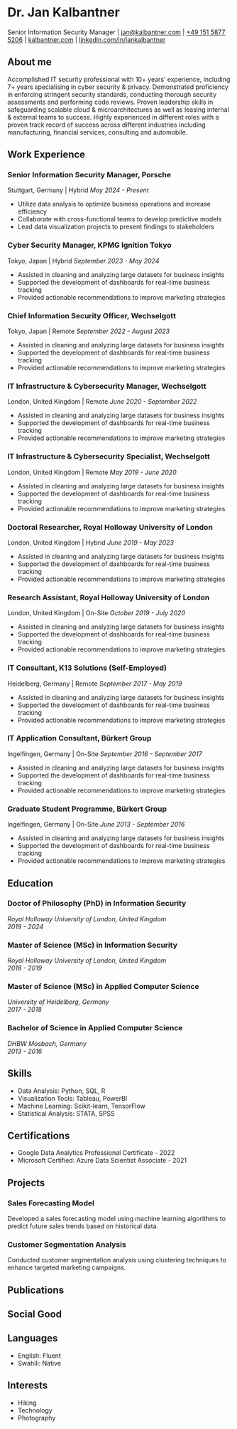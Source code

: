 # Dr. Jan Kalbantner
Senior Information Security Manager
| [jan@kalbantner.com](mailto:jan@kalbantner.com)
| [+49 151 5877 5206](tel:+4915158775206)
| [kalbantner.com](https://www.kalbantner.com)
| [linkedin.com/in/jankalbantner](https://www.linkedin.com/in/jankalbantner/)

## About me
Accomplished IT security professional with 10+ years’ experience, including 7+ years specialising in cyber security & privacy. Demonstrated proficiency in enforcing stringent security standards, conducting thorough security assessments and  performing code reviews. Proven leadership skills in safeguarding scalable cloud & microarchitectures as well as leasing internal & external teams to success. Highly experienced in different roles with a proven track record of success across different industries including manufacturing, financial services, consulting and automobile.

## Work Experience

### Senior Information Security Manager, Porsche
Stuttgart, Germany | Hybrid
*May 2024 - Present*

- Utilize data analysis to optimize business operations and increase efficiency
- Collaborate with cross-functional teams to develop predictive models
- Lead data visualization projects to present findings to stakeholders




### Cyber Security Manager, KPMG Ignition Tokyo
Tokyo, Japan | Hybrid
*September 2023 - May 2024*

- Assisted in cleaning and analyzing large datasets for business insights
- Supported the development of dashboards for real-time business tracking
- Provided actionable recommendations to improve marketing strategies



### Chief Information Security Officer, Wechselgott
Tokyo, Japan | Remote
*September 2022 - August 2023*

- Assisted in cleaning and analyzing large datasets for business insights
- Supported the development of dashboards for real-time business tracking
- Provided actionable recommendations to improve marketing strategies

### IT Infrastructure & Cybersecurity Manager, Wechselgott
London, United Kingdom | Remote
*June 2020 - September 2022*

- Assisted in cleaning and analyzing large datasets for business insights
- Supported the development of dashboards for real-time business tracking
- Provided actionable recommendations to improve marketing strategies

### IT Infrastructure & Cybersecurity Specialist, Wechselgott
London, United Kingdom | Remote
*May 2019 - June 2020*

- Assisted in cleaning and analyzing large datasets for business insights
- Supported the development of dashboards for real-time business tracking
- Provided actionable recommendations to improve marketing strategies



### Doctoral Researcher, Royal Holloway University of London
London, United Kingdom | Hybrid
*June 2019 - May 2023*

- Assisted in cleaning and analyzing large datasets for business insights
- Supported the development of dashboards for real-time business tracking
- Provided actionable recommendations to improve marketing strategies


### Research Assistant, Royal Holloway University of London
London, United Kingdom | On-Site
*October 2019 - July 2020*

- Assisted in cleaning and analyzing large datasets for business insights
- Supported the development of dashboards for real-time business tracking
- Provided actionable recommendations to improve marketing strategies



### IT Consultant, K13 Solutions (Self-Employed)
Heidelberg, Germany | Remote
*September 2017 - May 2019*

- Assisted in cleaning and analyzing large datasets for business insights
- Supported the development of dashboards for real-time business tracking
- Provided actionable recommendations to improve marketing strategies




### IT Application Consultant, Bürkert Group
Ingelfingen, Germany | On-Site
*September 2016 - September 2017*

- Assisted in cleaning and analyzing large datasets for business insights
- Supported the development of dashboards for real-time business tracking
- Provided actionable recommendations to improve marketing strategies


### Graduate Student Programme, Bürkert Group
Ingelfingen, Germany | On-Site
*June 2013 - September 2016*

- Assisted in cleaning and analyzing large datasets for business insights
- Supported the development of dashboards for real-time business tracking
- Provided actionable recommendations to improve marketing strategies






## Education

### Doctor of Philosophy (PhD) in Information Security
*Royal Holloway University of London, United Kingdom*  
*2019 - 2024*

### Master of Science (MSc) in Information Security 
*Royal Holloway University of London, United Kingdom*  
*2018 - 2019*

### Master of Science (MSc) in Applied Computer Science
*University of Heidelberg, Germany*  
*2017 - 2018*

### Bachelor of Science in Applied Computer Science
*DHBW Mosbach, Germany*  
*2013 - 2016*



## Skills

- Data Analysis: Python, SQL, R
- Visualization Tools: Tableau, PowerBI
- Machine Learning: Scikit-learn, TensorFlow
- Statistical Analysis: STATA, SPSS




## Certifications

- Google Data Analytics Professional Certificate - 2022
- Microsoft Certified: Azure Data Scientist Associate - 2021




## Projects

### Sales Forecasting Model
Developed a sales forecasting model using machine learning algorithms to predict future sales trends based on historical data.

### Customer Segmentation Analysis
Conducted customer segmentation analysis using clustering techniques to enhance targeted marketing campaigns.




## Publications




## Social Good




## Languages

- English: Fluent
- Swahili: Native




## Interests

- Hiking
- Technology
- Photography
